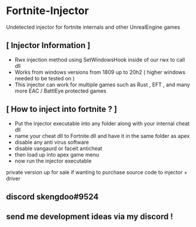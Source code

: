 # Fortnite-Injector
Undetected injector for fortnite internals and other UnrealEngine games


## [ Injector Information ]

- Rwx injection method using SetWindowsHook inside of our rwx to call dll
- Works from windows versions from 1809 up to 20h2 ( higher windows needed to be tested on )
- This injector can work for multiple games such as Rust , EFT , and many more EAC / BattlEye protected games 


## [ How to inject into fortnite ? ]
- Put the injector executable into any folder along with your internal cheat dll
- name your cheat dll to Fortnite.dll and have it in the same folder as apex 
- disable any anti virus software 
- disable vangaurd or faceit anticheat 
- then load up into apex game menu
- now run the injector executable






private version up for sale if wanting to purchase source code to injector + driver

## discord skengdoo#9524
## send me development ideas via my discord !
